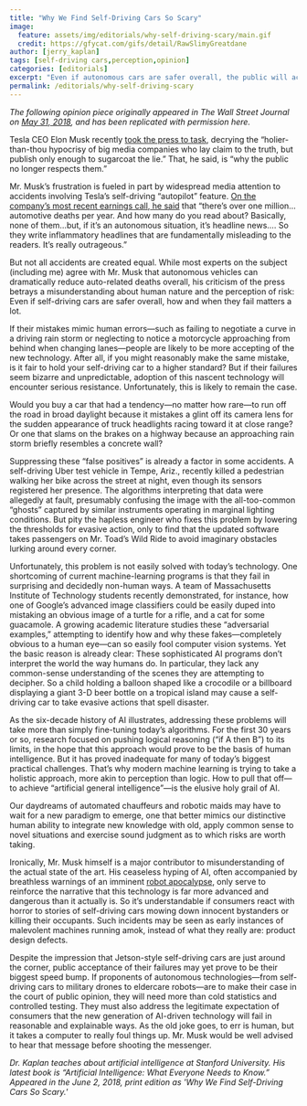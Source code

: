 ```yaml
---
title: "Why We Find Self-Driving Cars So Scary"
image:
  feature: assets/img/editorials/why-self-driving-scary/main.gif
  credit: https://gfycat.com/gifs/detail/RawSlimyGreatdane
author: [jerry_kaplan]
tags: [self-driving cars,perception,opinion]
categories: [editorials]
excerpt: "Even if autonomous cars are safer overall, the public will accept the new technology only when it fails in predictable and reasonable ways"
permalink: /editorials/why-self-driving-scary
---
```

_The following opinion piece originally appeared in The Wall Street Journal on [May 31, 2018](https://www.wsj.com/articles/why-we-find-self-driving-cars-so-scary-1527784724), and has been replicated with permission here._ 


Tesla CEO Elon Musk recently [took the press to task](https://twitter.com/elonmusk/status/999355619390865408?lang=en&mod=article_inline), decrying the “holier-than-thou hypocrisy of big media companies who lay claim to the truth, but publish only enough to sugarcoat the lie.” That, he said, is “why the public no longer respects them.”

Mr. Musk’s frustration is fueled in part by widespread media attention to accidents involving Tesla’s self-driving “autopilot” feature. [On the company’s most recent earnings call, he said](https://www.cnbc.com/2018/05/03/here-are-highlights-of-elon-musks-strange-tesla-earnings-call-theyre-killing-me.html?mod=article_inline) that “there’s over one million…automotive deaths per year. And how many do you read about? Basically, none of them…but, if it’s an autonomous situation, it’s headline news…. So they write inflammatory headlines that are fundamentally misleading to the readers. It’s really outrageous.”

But not all accidents are created equal. While most experts on the subject (including me) agree with Mr. Musk that autonomous vehicles can dramatically reduce auto-related deaths overall, his criticism of the press betrays a misunderstanding about human nature and the perception of risk: Even if self-driving cars are safer overall, how and when they fail matters a lot.

If their mistakes mimic human errors—such as failing to negotiate a curve in a driving rain storm or neglecting to notice a motorcycle approaching from behind when changing lanes—people are likely to be more accepting of the new technology. After all, if you might reasonably make the same mistake, is it fair to hold your self-driving car to a higher standard? But if their failures seem bizarre and unpredictable, adoption of this nascent technology will encounter serious resistance. Unfortunately, this is likely to remain the case.

Would you buy a car that had a tendency—no matter how rare—to run off the road in broad daylight because it mistakes a glint off its camera lens for the sudden appearance of truck headlights racing toward it at close range? Or one that slams on the brakes on a highway because an approaching rain storm briefly resembles a concrete wall?
    
Suppressing these “false positives” is already a factor in some accidents. A self-driving Uber test vehicle in Tempe, Ariz., recently killed a pedestrian walking her bike across the street at night, even though its sensors registered her presence. The algorithms interpreting that data were allegedly at fault, presumably confusing the image with the all-too-common “ghosts” captured by similar instruments operating in marginal lighting conditions. But pity the hapless engineer who fixes this problem by lowering the thresholds for evasive action, only to find that the updated software takes passengers on Mr. Toad’s Wild Ride to avoid imaginary obstacles lurking around every corner.

Unfortunately, this problem is not easily solved with today’s technology. One shortcoming of current machine-learning programs is that they fail in surprising and decidedly non-human ways. A team of Massachusetts Institute of Technology students recently demonstrated, for instance, how one of Google’s advanced image classifiers could be easily duped into mistaking an obvious image of a turtle for a rifle, and a cat for some guacamole. A growing academic literature studies these “adversarial examples,” attempting to identify how and why these fakes—completely obvious to a human eye—can so easily fool computer vision systems.
Yet the basic reason is already clear: These sophisticated AI programs don’t interpret the world the way humans do. In particular, they lack any common-sense understanding of the scenes they are attempting to decipher. So a child holding a balloon shaped like a crocodile or a billboard displaying a giant 3-D beer bottle on a tropical island may cause a self-driving car to take evasive actions that spell disaster.

As the six-decade history of AI illustrates, addressing these problems will take more than simply fine-tuning today’s algorithms. For the first 30 years or so, research focused on pushing logical reasoning (“if A then B”) to its limits, in the hope that this approach would prove to be the basis of human intelligence. But it has proved inadequate for many of today’s biggest practical challenges. That’s why modern machine learning is trying to take a holistic approach, more akin to perception than logic. How to pull that off—to achieve “artificial general intelligence”—is the elusive holy grail of AI.

Our daydreams of automated chauffeurs and robotic maids may have to wait for a new paradigm to emerge, one that better mimics our distinctive human ability to integrate new knowledge with old, apply common sense to novel situations and exercise sound judgment as to which risks are worth taking.

Ironically, Mr. Musk himself is a major contributor to misunderstanding of the actual state of the art. His ceaseless hyping of AI, often accompanied by breathless warnings of an imminent [robot apocalypse](https://www.wsj.com/articles/elon-musk-warns-nations-governors-of-looming-ai-threat-calls-for-regulations-1500154345?mod=article_inline), only serve to reinforce the narrative that this technology is far more advanced and dangerous than it actually is. So it’s understandable if consumers react with horror to stories of self-driving cars mowing down innocent bystanders or killing their occupants. Such incidents may be seen as early instances of malevolent machines running amok, instead of what they really are: product design defects.

Despite the impression that Jetson-style self-driving cars are just around the corner, public acceptance of their failures may yet prove to be their biggest speed bump. If proponents of autonomous technologies—from self-driving cars to military drones to eldercare robots—are to make their case in the court of public opinion, they will need more than cold statistics and controlled testing. They must also address the legitimate expectation of consumers that the new generation of AI-driven technology will fail in reasonable and explainable ways.
As the old joke goes, to err is human, but it takes a computer to really foul things up. Mr. Musk would be well advised to hear that message before shooting the messenger.

_Dr. Kaplan teaches about artificial intelligence at Stanford University. His latest book is “Artificial Intelligence: What Everyone Needs to Know.” Appeared in the June 2, 2018, print edition as 'Why We Find Self-Driving Cars So Scary.'_


